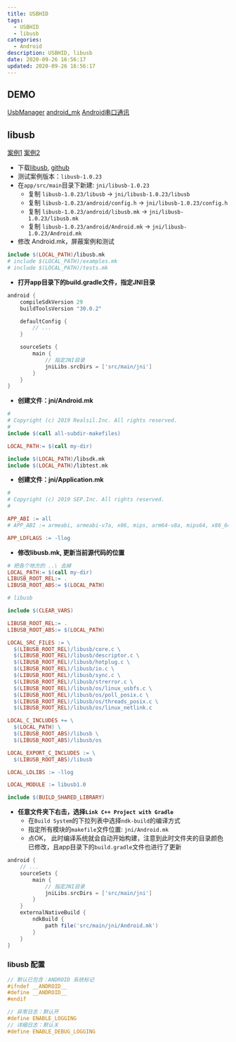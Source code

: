 ```yaml
---
title: USBHID
tags: 
  - USBHID
  - libusb
categories: 
  - Android
description: USBHID, libusb
date: 2020-09-26 16:56:17
updated: 2020-09-26 16:56:17
---
```


## DEMO

[UsbManager](es:svn\bar_machine\trunk\C++\EIDSDK\Android\EsEidDemo)
[android_mk](https://developer.android.google.cn/ndk/guides/android_mk)
[Android串口通讯](https://github.com/kongqw/AndroidSerialPort)

## libusb

[案例1](https://www.cnblogs.com/yongdaimi/p/11934783.html)
[案例2](https://www.dazhuanlan.com/2019/10/02/5d945baad2be9/)

+ 下载[libusb](https://libusb.info/), [github](https://github.com/libusb/libusb/releases)
+ 测试案例版本：`libusb-1.0.23`
+ 在`app/src/main`目录下新建: `jni/libusb-1.0.23`
  + 复制 `libusb-1.0.23/libusb` -> `jni/libusb-1.0.23/libusb`
  + 复制 `libusb-1.0.23/android/config.h` -> `jni/libusb-1.0.23/config.h`
  + 复制 `libusb-1.0.23/android/libusb.mk` -> `jni/libusb-1.0.23/libusb.mk`
  + 复制 `libusb-1.0.23/android/Android.mk` -> `jni/libusb-1.0.23/Android.mk`
+ 修改 Android.mk，屏蔽案例和测试

```makefile
include $(LOCAL_PATH)/libusb.mk
# include $(LOCAL_PATH)/examples.mk
# include $(LOCAL_PATH)/tests.mk
```

+ **打开app目录下的build.gradle文件，指定JNI目录**

```gradle
android {
    compileSdkVersion 29
    buildToolsVersion "30.0.2"

    defaultConfig {
        // ...
    }

    sourceSets {
        main {
            // 指定JNI目录
            jniLibs.srcDirs = ['src/main/jni']
        }
    }
}
```

+ **创建文件：jni/Android.mk**

```makefile
#
# Copyright (c) 2019 Realsil.Inc. All rights reserved.
#
include $(call all-subdir-makefiles)
```

```makefile
LOCAL_PATH:= $(call my-dir)

include $(LOCAL_PATH)/libsdk.mk
include $(LOCAL_PATH)/libtest.mk
```

+ **创建文件：jni/Application.mk**

```makefile
#
# Copyright (c) 2019 SEP.Inc. All rights reserved.
#

APP_ABI := all
# APP_ABI := armeabi, armeabi-v7a, x86, mips, arm64-v8a, mips64, x86_64

APP_LDFLAGS := -llog
```

+ **修改libusb.mk, 更新当前源代码的位置**

```makefile
# 把各个地方的 ..\ 去掉
LOCAL_PATH:= $(call my-dir)
LIBUSB_ROOT_REL:= .
LIBUSB_ROOT_ABS:= $(LOCAL_PATH)

# libusb

include $(CLEAR_VARS)

LIBUSB_ROOT_REL:= .
LIBUSB_ROOT_ABS:= $(LOCAL_PATH)

LOCAL_SRC_FILES := \
  $(LIBUSB_ROOT_REL)/libusb/core.c \
  $(LIBUSB_ROOT_REL)/libusb/descriptor.c \
  $(LIBUSB_ROOT_REL)/libusb/hotplug.c \
  $(LIBUSB_ROOT_REL)/libusb/io.c \
  $(LIBUSB_ROOT_REL)/libusb/sync.c \
  $(LIBUSB_ROOT_REL)/libusb/strerror.c \
  $(LIBUSB_ROOT_REL)/libusb/os/linux_usbfs.c \
  $(LIBUSB_ROOT_REL)/libusb/os/poll_posix.c \
  $(LIBUSB_ROOT_REL)/libusb/os/threads_posix.c \
  $(LIBUSB_ROOT_REL)/libusb/os/linux_netlink.c

LOCAL_C_INCLUDES += \
  $(LOCAL_PATH) \
  $(LIBUSB_ROOT_ABS)/libusb \
  $(LIBUSB_ROOT_ABS)/libusb/os

LOCAL_EXPORT_C_INCLUDES := \
  $(LIBUSB_ROOT_ABS)/libusb

LOCAL_LDLIBS := -llog

LOCAL_MODULE := libusb1.0

include $(BUILD_SHARED_LIBRARY)
```

+ **任意文件夹下右击，选择`Link C++ Project with Gradle`**
  + 在`Build System`的下拉列表中选择`ndk-build`的编译方式
  + 指定所有模块的`makefile`文件位置: `jni/Android.mk`
  + 点OK， 此时编译系统就会自动开始构建，注意到此时文件夹的目录颜色已修改，且app目录下的`build.gradle`文件也进行了更新

```gradle
android {
    // ...
    sourceSets {
        main {
            // 指定JNI目录
            jniLibs.srcDirs = ['src/main/jni']
        }
    }
    externalNativeBuild {
        ndkBuild {
            path file('src/main/jni/Android.mk')
        }
    }
}
```

### libusb 配置

```h
// 默认已包含：ANDROID 系统标记
#ifndef __ANDROID__
#define __ANDROID__
#endif

// 异常日志：默认开
#define ENABLE_LOGGING
// 详细日志：默认关
#define ENABLE_DEBUG_LOGGING
```
